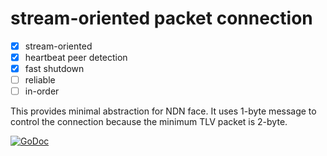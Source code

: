 # stream-oriented packet connection

- [x] stream-oriented
- [x] heartbeat peer detection
- [x] fast shutdown
- [ ] reliable
- [ ] in-order

This provides minimal abstraction for NDN face. It uses 1-byte message to control the connection because the minimum TLV packet is 2-byte.

[![GoDoc](https://godoc.org/github.com/go-ndn/packet?status.svg)](https://godoc.org/github.com/go-ndn/packet)

